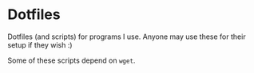 # Dotfiles
Dotfiles (and scripts) for programs I use. Anyone may use these for their setup if they wish :)

Some of these scripts depend on `wget`.
